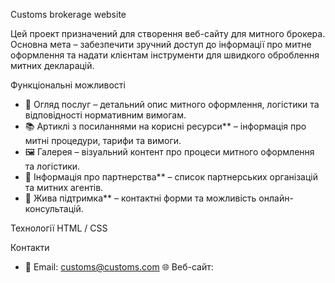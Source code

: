 Customs brokerage website

Цей проект призначений для створення веб-сайту для митного брокера. Основна мета – забезпечити зручний доступ до інформації про митне оформлення та надати клієнтам інструменти для швидкого оброблення митних декларацій.

Функціональні можливості
- 🔹 Огляд послуг – детальний опис митного оформлення, логістики та відповідності нормативним вимогам.
- 📚 Артиклі з посиланнями на корисні ресурси** – інформація про митні процедури, тарифи та вимоги.
- 🖼️ Галерея – візуальний контент про процеси митного оформлення та логістики.
- 🤝 Інформація про партнерства** – список партнерських організацій та митних агентів.
- 💬 Жива підтримка** – контактні форми та можливість онлайн-консультацій.
  
Технології
HTML / CSS

Контакти
- 📧 Email: customs@customs.com 🌐 Веб-сайт:
